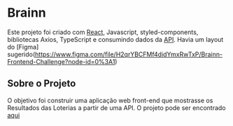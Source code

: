 # Brainn

Este projeto foi criado com [React](https://github.com/facebook/create-react-app), Javascript,  styled-components, bibliotecas Axios, TypeScript e consumindo dados da [API](https://brainn-api-loterias.herokuapp.com). Havia um layout do [Figma] sugerido(https://www.figma.com/file/H2qrYBCFMf4didYmxRwTxP/Brainn-Frontend-Challenge?node-id=0%3A1)

## Sobre o Projeto

O objetivo foi construir uma aplicação web front-end que mostrasse os Resultados das Loterias a partir de uma API. O projeto pode ser encontrado [aqui](https://renan-mega-sena.surge.sh)
